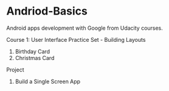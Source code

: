 # Andriod-Basics
Android apps development with Google from Udacity courses.

Course 1: User Interface
Practice Set - Building Layouts
1) Birthday Card
2) Christmas Card

Project
1) Build a Single Screen App
